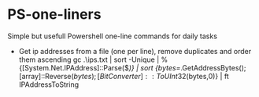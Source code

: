 # PS-one-liners
Simple but usefull Powershell one-line commands for daily tasks

* Get ip addresses from a file (one per line), remove duplicates and order them ascending
  gc .\ips.txt | sort -Unique | %{[System.Net.IPAddress]::Parse($_)} | sort {$bytes=$_.GetAddressBytes();[array]::Reverse($bytes);[BitConverter]::ToUInt32($bytes,0)} | ft IPAddressToString
